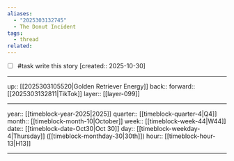 ```yaml
---
aliases:
  - "2025303132745"
  - The Donut Incident
tags:
  - thread
related:
---
```


- [ ] #task write this story  [created:: 2025-10-30]

***

up:: [[2025303105520|Golden Retriever Energy]]
back:: 
forward:: [[2025303132811|TikTok]]
layer:: [[layer-099]]

***

year:: [[timeblock-year-2025|2025]]
quarter:: [[timeblock-quarter-4|Q4]]
month:: [[timeblock-month-10|October]]
week:: [[timeblock-week-44|W44]]
date:: [[timeblock-date-Oct30|Oct 30]]
day:: [[timeblock-weekday-4|Thursday]] ([[timeblock-monthday-30|30th]])
hour:: [[timeblock-hour-13|H13]]

***
